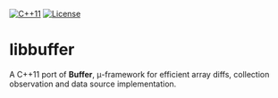 [![C++11](https://img.shields.io/badge/C++11-orange.svg?style=flat)](#)
[![License](https://img.shields.io/badge/license-MIT-blue.svg?style=flat)](https://opensource.org/licenses/MIT)

# libbuffer
A C++11 port of **Buffer**, μ-framework for efficient array diffs, collection observation and data source implementation.
